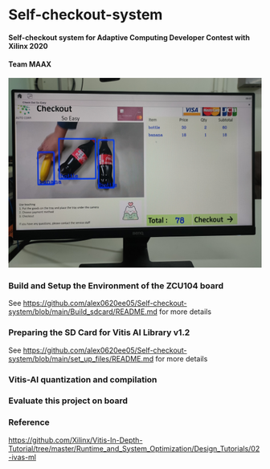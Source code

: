 # **Self-checkout-system**
#### Self-checkout system for Adaptive Computing Developer Contest with Xilinx 2020 

#### Team MAAX

<p align="center">
  <img src="github_images/IMG20201125172027.jpg" >
</p>

### Build and Setup the Environment of the ZCU104 board 

See <https://github.com/alex0620ee05/Self-checkout-system/blob/main/Build_sdcard/README.md> for more details
  
### Preparing the SD Card for Vitis AI Library v1.2

See <https://github.com/alex0620ee05/Self-checkout-system/blob/main/set_up_files/README.md> for more details

### Vitis-AI quantization and compilation  

### Evaluate this project on board  


### Reference

<https://github.com/Xilinx/Vitis-In-Depth-Tutorial/tree/master/Runtime_and_System_Optimization/Design_Tutorials/02-ivas-ml>
